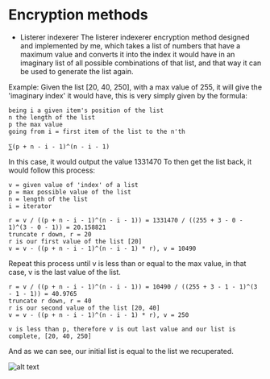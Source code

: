 # Encryption methods

- Listerer indexerer
The listerer indexerer encryption method designed and implemented by me, which takes a list of numbers that have a maximum value and converts it into the index it would have in an imaginary list of all possible combinations of that list, and that way it can be used to generate the list again.

Example:
  Given the list [20, 40, 250], with a max value of 255, it will give the 'imaginary index' it would have, this is very simply given by the formula:
    
    being i a given item's position of the list
    n the length of the list
    p the max value
    going from i = first item of the list to the n'th
    
    ⅀(p + n - i - 1)^(n - i - 1)
    
  In this case, it would output the value 1331470
  To then get the list back, it would follow this process:
  
    v = given value of 'index' of a list
    p = max possible value of the list
    n = length of the list
    i = iterator
    
    r = v / ((p + n - i - 1)^(n - i - 1)) = 1331470 / ((255 + 3 - 0 - 1)^(3 - 0 - 1)) = 20.158821
    truncate r down, r = 20
    r is our first value of the list [20]
    v = v - ((p + n - i - 1)^(n - i - 1) * r), v = 10490
  
  Repeat this process until v is less than or equal to the max value, in that case, v is the last value of the list.

    r = v / ((p + n - i - 1)^(n - i - 1)) = 10490 / ((255 + 3 - 1 - 1)^(3 - 1 - 1)) = 40.9765
    truncate r down, r = 40
    r is our second value of the list [20, 40]
    v = v - ((p + n - i - 1)^(n - i - 1) * r), v = 250

    v is less than p, therefore v is out last value and our list is complete, [20, 40, 250]

  And as we can see, our initial list is equal to the list we recuperated.
  
![alt text](https://github.com/Pharadas/encryption_methods/blob/main/image.png?raw=true)
